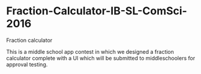 # Fraction-Calculator-IB-SL-ComSci-2016
Fraction calculator

  This is a middle school app contest in which we designed a fraction calculator complete with a UI which will be submitted to middleschoolers for approval testing. 
